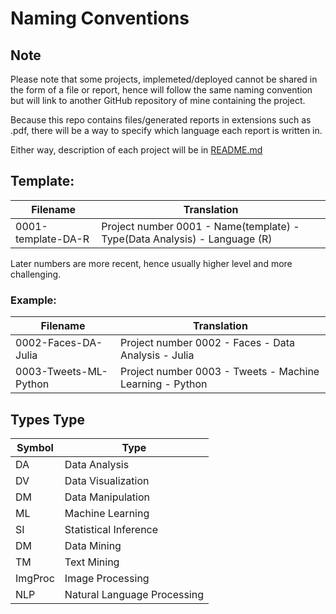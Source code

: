 # Naming Conventions

## Note
Please note that some projects, implemeted/deployed cannot be shared in the form of a file or report, hence will follow the same naming convention but will link to another GitHub repository of mine containing the project.  

Because this repo contains files/generated reports in extensions such as .pdf, there will be a way to specify which language each report is written in.  

Either way, description of each project will be in [README.md](https://github.com/ykashou92/DataSciPort/blob/master/README.md)  

## Template:
Filename | Translation
--- | ---
0001-template-DA-R | Project number 0001 - Name(template) - Type(Data Analysis) - Language (R)  

Later numbers are more recent, hence usually higher level and more challenging.  
### Example:  
Filename | Translation
--- | ---
0002-Faces-DA-Julia | Project number 0002 - Faces - Data Analysis - Julia  
0003-Tweets-ML-Python | Project number 0003 - Tweets - Machine Learning - Python  

## Types Type  
Symbol | Type
--- | ---
DA | Data Analysis  
DV | Data Visualization
DM | Data Manipulation
ML | Machine Learning  
SI | Statistical Inference  
DM | Data Mining
TM | Text Mining
ImgProc | Image Processing
NLP | Natural Language Processing
